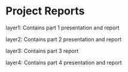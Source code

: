 # Project Reports

layer1: Contains part 1 presentation and report

layer2: Contains part 2 presentation and report

layer3: Contains part 3 report

layer4: Contains part 4 presentation and report
